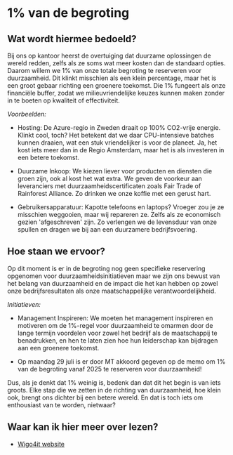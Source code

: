 # 1% van de begroting

## Wat wordt hiermee bedoeld?
Bij ons op kantoor heerst de overtuiging dat duurzame oplossingen de wereld redden, zelfs als ze soms wat meer kosten dan de standaard opties. Daarom willem we 1% van onze totale begroting te reserveren voor duurzaamheid. Dit klinkt misschien als een klein percentage, maar het is een groot gebaar richting een groenere toekomst. Die 1% fungeert als onze financiële buffer, zodat we milieuvriendelijke keuzes kunnen maken zonder in te boeten op kwaliteit of effectiviteit.

*Voorbeelden:*
- Hosting: De Azure-regio in Zweden draait op 100% CO2-vrije energie. Klinkt cool, toch? Het betekent dat we daar CPU-intensieve batches kunnen draaien, wat een stuk vriendelijker is voor de planeet. Ja, het kost iets meer dan in de Regio Amsterdam, maar het is als investeren in een betere toekomst.

- Duurzame Inkoop: We kiezen liever voor producten en diensten die groen zijn, ook al kost het wat extra. We geven de voorkeur aan leveranciers met duurzaamheidscertificaten zoals Fair Trade of Rainforest Alliance. Zo drinken we onze koffie met een gerust hart.

- Gebruikersapparatuur: Kapotte telefoons en laptops? Vroeger zou je ze misschien weggooien, maar wij repareren ze. Zelfs als ze economisch gezien 'afgeschreven' zijn. Zo verlengen we de levensduur van onze spullen en dragen we bij aan een duurzamere bedrijfsvoering.

## Hoe staan we ervoor?
Op dit moment is er in de begroting nog geen specifieke reservering opgenomen voor duurzaamheidsinitiatieven maar we zijn ons bewust van het belang van duurzaamheid en de impact die het kan hebben op zowel onze bedrijfsresultaten als onze maatschappelijke verantwoordelijkheid. 

*Initiatieven:*
- Management Inspireren: We moeten het management inspireren en motiveren om de 1%-regel voor duurzaamheid te omarmen door de lange termijn voordelen voor zowel het bedrijf als de maatschappij te benadrukken, en hen te laten zien hoe hun leiderschap kan bijdragen aan een groenere toekomst.

- Op maandag 29 juli is er door MT akkoord gegeven op de memo om 1% van de begroting vanaf 2025 te reserveren voor duurzaamheid!

Dus, als je denkt dat 1% weinig is, bedenk dan dat dit het begin is van iets groots. Elke stap die we zetten in de richting van duurzaamheid, hoe klein ook, brengt ons dichter bij een betere wereld. En dat is toch iets om enthousiast van te worden, nietwaar?

## Waar kan ik hier meer over lezen?
- [Wigo4it website](https://www.wigo4it.nl/)